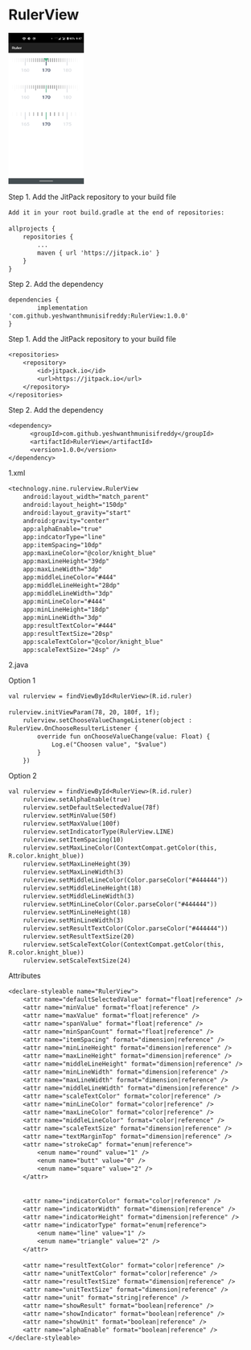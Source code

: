# RulerView


<img src="/RulerView.png" height="300" width = "150">

Step 1. Add the JitPack repository to your build file

    Add it in your root build.gradle at the end of repositories:

    allprojects {
		repositories {
			...
			maven { url 'https://jitpack.io' }
		}
	}

Step 2. Add the dependency

    dependencies {
	        implementation 'com.github.yeshwanthmunisifreddy:RulerView:1.0.0'
    }
    

Step 1. Add the JitPack repository to your build file

    <repositories>
		<repository>
		    <id>jitpack.io</id>
		    <url>https://jitpack.io</url>
		</repository>
	</repositories>
	
Step 2. Add the dependency

	<dependency>
	      <groupId>com.github.yeshwanthmunisifreddy</groupId>
	      <artifactId>RulerView</artifactId>
	      <version>1.0.0</version>
    </dependency>



1.xml

    <technology.nine.rulerview.RulerView
        android:layout_width="match_parent"
        android:layout_height="150dp"
        android:layout_gravity="start"
        android:gravity="center"
        app:alphaEnable="true"
        app:indcatorType="line"
        app:itemSpacing="10dp"
        app:maxLineColor="@color/knight_blue"
        app:maxLineHeight="39dp"
        app:maxLineWidth="3dp"
        app:middleLineColor="#444"
        app:middleLineHeight="28dp"
        app:middleLineWidth="3dp"
        app:minLineColor="#444"
        app:minLineHeight="18dp"
        app:minLineWidth="3dp"
        app:resultTextColor="#444"
        app:resultTextSize="20sp"
        app:scaleTextColor="@color/knight_blue"
        app:scaleTextSize="24sp" />

2.java 

   Option 1

    val rulerview = findViewById<RulerView>(R.id.ruler)
   
    rulerview.initViewParam(78, 20, 180f, 1f);
        rulerview.setChooseValueChangeListener(object : RulerView.OnChooseResulterListener {
            override fun onChooseValueChange(value: Float) {
                Log.e("Choosen value", "$value")
            }
        })

   Option 2

    val rulerview = findViewById<RulerView>(R.id.ruler)
        rulerview.setAlphaEnable(true)
        rulerview.setDefaultSelectedValue(78f)
        rulerview.setMinValue(50f)
        rulerview.setMaxValue(100f)
        rulerview.setIndicatorType(RulerView.LINE)
        rulerview.setItemSpacing(10)
        rulerview.setMaxLineColor(ContextCompat.getColor(this, R.color.knight_blue))
        rulerview.setMaxLineHeight(39)
        rulerview.setMaxLineWidth(3)
        rulerview.setMiddleLineColor(Color.parseColor("#444444"))
        rulerview.setMiddleLineHeight(18)
        rulerview.setMiddleLineWidth(3)
        rulerview.setMinLineColor(Color.parseColor("#444444"))
        rulerview.setMinLineHeight(18)
        rulerview.setMinLineWidth(3)
        rulerview.setResultTextColor(Color.parseColor("#444444"))
        rulerview.setResultTextSize(20)
        rulerview.setScaleTextColor(ContextCompat.getColor(this, R.color.knight_blue))
        rulerview.setScaleTextSize(24)


   Attributes

    <declare-styleable name="RulerView">
        <attr name="defaultSelectedValue" format="float|reference" />
        <attr name="minValue" format="float|reference" />
        <attr name="maxValue" format="float|reference" />
        <attr name="spanValue" format="float|reference" />
        <attr name="minSpanCount" format="float|reference" />
        <attr name="itemSpacing" format="dimension|reference" />
        <attr name="minLineHeight" format="dimension|reference" />
        <attr name="maxLineHeight" format="dimension|reference" />
        <attr name="middleLineHeight" format="dimension|reference" />
        <attr name="minLineWidth" format="dimension|reference" />
        <attr name="maxLineWidth" format="dimension|reference" />
        <attr name="middleLineWidth" format="dimension|reference" />
        <attr name="scaleTextColor" format="color|reference" />
        <attr name="minLineColor" format="color|reference" />
        <attr name="maxLineColor" format="color|reference" />
        <attr name="middleLineColor" format="color|reference" />
        <attr name="scaleTextSize" format="dimension|reference" />
        <attr name="textMarginTop" format="dimension|reference" />
        <attr name="strokeCap" format="enum|reference">
            <enum name="round" value="1" />
            <enum name="butt" value="0" />
            <enum name="square" value="2" />
        </attr>


        <attr name="indicatorColor" format="color|reference" />
        <attr name="indicatorWidth" format="dimension|reference" />
        <attr name="indicatorHeight" format="dimension|reference" />
        <attr name="indicatorType" format="enum|reference">
            <enum name="line" value="1" />
            <enum name="triangle" value="2" />
        </attr>

        <attr name="resultTextColor" format="color|reference" />
        <attr name="unitTextColor" format="color|reference" />
        <attr name="resultTextSize" format="dimension|reference" />
        <attr name="unitTextSize" format="dimension|reference" />
        <attr name="unit" format="string|reference" />
        <attr name="showResult" format="boolean|reference" />
        <attr name="showIndicator" format="boolean|reference" />
        <attr name="showUnit" format="boolean|reference" />
        <attr name="alphaEnable" format="boolean|reference" />
    </declare-styleable>
